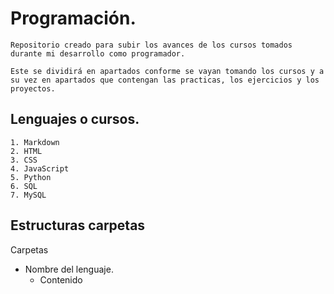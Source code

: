 # Programación.

    Repositorio creado para subir los avances de los cursos tomados durante mi desarrollo como programador.

    Este se dividirá en apartados conforme se vayan tomando los cursos y a su vez en apartados que contengan las practicas, los ejercicios y los proyectos. 

## Lenguajes o cursos.

    1. Markdown
    2. HTML
    3. CSS
    4. JavaScript
    5. Python
    6. SQL
    7. MySQL

## Estructuras carpetas

 Carpetas
    
* Nombre del lenguaje.
    * Contenido



